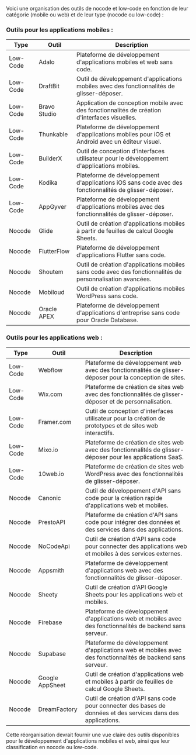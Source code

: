 Voici une organisation des outils de nocode et low-code en fonction de leur catégorie (mobile ou web) et de leur type (nocode ou low-code) :

### Outils pour les applications mobiles :

| Type         | Outil           | Description                                                                                                  |
|--------------|-----------------|--------------------------------------------------------------------------------------------------------------|
| Low-Code     | Adalo           | Plateforme de développement d'applications mobiles et web sans code.                                         |
| Low-Code     | DraftBit        | Outil de développement d'applications mobiles avec des fonctionnalités de glisser-déposer.                   |
| Low-Code     | Bravo Studio    | Application de conception mobile avec des fonctionnalités de création d'interfaces visuelles.                |
| Low-Code     | Thunkable       | Plateforme de développement d'applications mobiles pour iOS et Android avec un éditeur visuel.              |
| Low-Code     | BuilderX        | Outil de conception d'interfaces utilisateur pour le développement d'applications mobiles.                   |
| Low-Code     | Kodika          | Plateforme de développement d'applications iOS sans code avec des fonctionnalités de glisser-déposer.       |
| Low-Code     | AppGyver        | Plateforme de développement d'applications mobiles avec des fonctionnalités de glisser-déposer.             |
| Nocode       | Glide           | Outil de création d'applications mobiles à partir de feuilles de calcul Google Sheets.                       |
| Nocode       | FlutterFlow     | Plateforme de développement d'applications Flutter sans code.                                                 |
| Nocode       | Shoutem         | Outil de création d'applications mobiles sans code avec des fonctionnalités de personnalisation avancées.    |
| Nocode       | Mobiloud        | Outil de création d'applications mobiles WordPress sans code.                                                 |
| Nocode       | Oracle APEX     | Plateforme de développement d'applications d'entreprise sans code pour Oracle Database.                      |

### Outils pour les applications web :

| Type         | Outil           | Description                                                                                                  |
|--------------|-----------------|--------------------------------------------------------------------------------------------------------------|
| Low-Code     | Webflow         | Plateforme de développement web avec des fonctionnalités de glisser-déposer pour la conception de sites.    |
| Low-Code     | Wix.com         | Plateforme de création de sites web avec des fonctionnalités de glisser-déposer et de personnalisation.     |
| Low-Code     | Framer.com      | Outil de conception d'interfaces utilisateur pour la création de prototypes et de sites web interactifs.   |
| Low-Code     | Mixo.io         | Plateforme de création de sites web avec des fonctionnalités de glisser-déposer pour les applications SaaS.  |
| Low-Code     | 10web.io        | Plateforme de création de sites web WordPress avec des fonctionnalités de glisser-déposer.                  |
| Nocode       | Canonic         | Outil de développement d'API sans code pour la création rapide d'applications web et mobiles.                |
| Nocode       | PrestoAPI       | Plateforme de création d'API sans code pour intégrer des données et des services dans des applications.     |
| Nocode       | NoCodeApi       | Outil de création d'API sans code pour connecter des applications web et mobiles à des services externes.    |
| Nocode       | Appsmith        | Plateforme de développement d'applications web avec des fonctionnalités de glisser-déposer.                 |
| Nocode       | Sheety          | Outil de création d'API Google Sheets pour les applications web et mobiles.                                  |
| Nocode       | Firebase        | Plateforme de développement d'applications web et mobiles avec des fonctionnalités de backend sans serveur. |
| Nocode       | Supabase        | Plateforme de développement d'applications web et mobiles avec des fonctionnalités de backend sans serveur. |
| Nocode       | Google AppSheet | Outil de création d'applications web et mobiles à partir de feuilles de calcul Google Sheets.               |
| Nocode       | DreamFactory    | Outil de création d'API sans code pour connecter des bases de données et des services dans des applications.|

Cette réorganisation devrait fournir une vue claire des outils disponibles pour le développement d'applications mobiles et web, ainsi que leur classification en nocode ou low-code.
